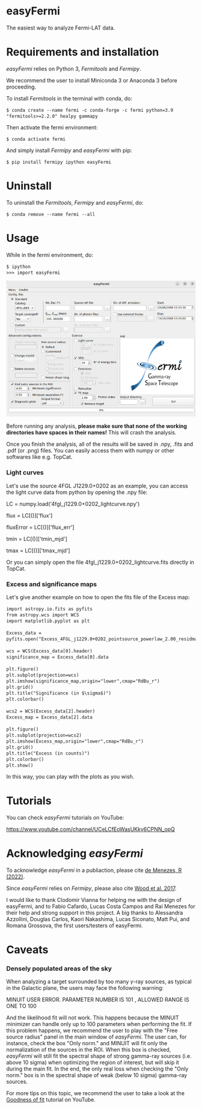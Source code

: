 # easyFermi
The easiest way to analyze Fermi-LAT data.

# Requirements and installation
_easyFermi_ relies on Python 3, _Fermitools_ and _Fermipy_. 

We recommend the user to install Miniconda 3 or Anaconda 3 before proceeding.

To install _Fermitools_ in the terminal with conda, do:

<pre><code>$ conda create --name fermi -c conda-forge -c fermi python=3.9 "fermitools>=2.2.0" healpy gammapy
</code></pre>

Then activate the fermi environment:

<pre><code>$ conda activate fermi
</code></pre>

And simply install _Fermipy_ and _easyFermi_ with pip:

<pre><code>$ pip install fermipy ipython easyFermi
</code></pre>

# Uninstall

To uninstall the _Fermitools_, _Fermipy_ and _easyFermi_, do:

<pre><code>$ conda remove --name fermi --all
</code></pre>

# Usage

While in the fermi environment, do:

<pre><code>$ ipython
>>> import easyFermi
</code></pre>

![easyFermi main window](/code/images/easyFermiWindow.png "EasyFermi main window")

Before running any analysis, **please make sure that none of the working directories have spaces in their names!** This will crash the analysis.

Once you finish the analysis, all of the results will be saved in .npy, .fits and .pdf (or .png) files.
You can easily access them with numpy or other softwares like e.g. TopCat.

### Light curves

Let's use the source 4FGL J1229.0+0202 as an example, you can access the light curve data from python by opening the .npy file: 

LC = numpy.load('4fgl_j1229.0+0202_lightcurve.npy')

flux = LC[()]['flux']

fluxError = LC[()]['flux_err']

tmin = LC[()]['tmin_mjd']

tmax = LC[()]['tmax_mjd']

Or you can simply open the file 4fgl_j1229.0+0202_lightcurve.fits directly in TopCat.

### Excess and significance maps

Let's give another example on how to open the fits file of the Excess map:

```
import astropy.io.fits as pyfits
from astropy.wcs import WCS
import matplotlib.pyplot as plt

Excess_data = pyfits.open("Excess_4FGL_j1229.0+0202_pointsource_powerlaw_2.00_residmap.fits")

wcs = WCS(Excess_data[0].header)
significance_map = Excess_data[0].data

plt.figure()
plt.subplot(projection=wcs)
plt.imshow(significance_map,origin="lower",cmap="RdBu_r")
plt.grid()
plt.title("Significance (in $\sigma$)")
plt.colorbar()

wcs2 = WCS(Excess_data[2].header)
Excess_map = Excess_data[2].data

plt.figure()
plt.subplot(projection=wcs2)
plt.imshow(Excess_map,origin="lower",cmap="RdBu_r")
plt.grid()
plt.title("Excess (in counts)")
plt.colorbar()
plt.show()
```
In this way, you can play with the plots as you wish.

# Tutorials

You can check _easyFermi_ tutorials on YouTube:

https://www.youtube.com/channel/UCeLCfEoWasUKky6CPNN_opQ

# Acknowledging _easyFermi_

To acknowledge _easyFermi_ in a publiaction, please cite  [de Menezes, R (2022)](https://ui.adsabs.harvard.edu/abs/2022arXiv220611272D/abstract).

Since _easyFermi_ relies on _Fermipy_, please also cite [Wood et al. 2017](https://ui.adsabs.harvard.edu/abs/2017ICRC...35..824W/abstract).


I would like to thank Clodomir Vianna for helping me with the design of easyFermi, and to Fabio Cafardo, Lucas Costa Campos and Raí Menezes for their help and strong support in this project. A big thanks to Alessandra Azzollini, Douglas Carlos, Kaori Nakashima, Lucas Siconato, Matt Pui, and Romana Grossova, the first users/testers of easyFermi.

# Caveats


### Densely populated areas of the sky

When analyzing a target surrounded by too many $\gamma$-ray sources, as typical in the Galactic plane, the users may face the following warning:

 MINUIT USER ERROR.  PARAMETER NUMBER IS        101
,  ALLOWED RANGE IS ONE TO 100

And the likelihood fit will not work. This happens because the MINUIT minimizer can handle only up to 100 parameters when performing the fit. If this problem happens, we recommend the user to play with the "Free source radius" panel in the main window of _easyFermi_. The user can, for instance, check the box "Only norm." and MINUIT will fit only the normalization of the sources in the ROI. When this box is checked, _easyFermi_ will still fit the spectral shape of strong gamma-ray sources (i.e. above 10 sigma) when optimizing the region of interest, but will skip it during the main fit. In the end, the only real loss when checking the "Only norm." box is in the spectral shape of weak (below 10 sigma) gamma-ray sources.

For more tips on this topic, we recommend the user to take a look at the [Goodness of fit](https://www.youtube.com/watch?v=Ny7aA9EBRUs&t=4s&ab_channel=easyFermi) tutorial on YouTube.



